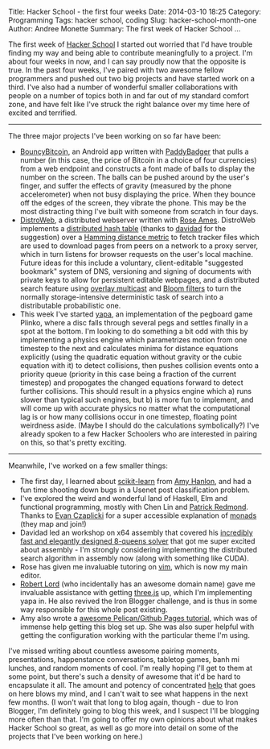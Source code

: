 Title: Hacker School - the first four weeks
Date: 2014-03-10 18:25
Category: Programming
Tags: hacker school, coding
Slug: hacker-school-month-one
Author: Andree Monette
Summary: The first week of Hacker School ...

The first week of [Hacker School](http://hackerschool.com) I started out worried that I'd have trouble finding my way and being able to contribute meaningfully to a project. I'm about four weeks in now, and I can say proudly now that the opposite is true. In the past four weeks, I've paired with two awesome fellow programmers and pushed out two big projects and have started work on a third. I've also had a number of wonderful smaller collaborations with people on a number of topics both in and far out of my standard comfort zone, and have felt like I've struck the right balance over my time here of excited and terrified.

*****

The three major projects I've been working on so far have been:

 -  [BouncyBitcoin](https://github.com/PaddyBadger/BouncyBitcoinApp), an Android app written with [PaddyBadger](https://github.com/PaddyBadger) that pulls a number (in this case, the price of Bitcoin in a choice of four currencies) from a web endpoint and constructs a font made of balls to display the number on the screen. The balls can be pushed around by the user's finger, and suffer the effects of gravity (measured by the phone accelerometer) when not busy displaying the price. When they bounce off the edges of the screen, they vibrate the phone. This may be the most distracting thing I've built with someone from scratch in four days.
 -  [DistroWeb](https://github.com/sudowhoami/distroweb), a distributed webserver written with [Rose Ames](https://github.com/sudowhoami). DistroWeb implements a [distributed hash table](http://en.wikipedia.org/wiki/Distributed_hash_table) (thanks to [davidad](http://davidad.github.io/) for the suggestion) over a [Hamming distance metric](http://en.wikipedia.org/wiki/Hamming_distance) to fetch tracker files which are used to download pages from peers on a network to a proxy server, which in turn listens for browser requests on the user's local machine. Future ideas for this include a voluntary, client-editable "suggested bookmark" system of DNS, versioning and signing of documents with private keys to allow for persistent editable webpages, and a distributed search feature using [overlay multicast](http://en.wikipedia.org/wiki/Overlay_multicast) and [Bloom filters](http://en.wikipedia.org/wiki/Bloom_filter) to turn the normally storage-intensive deterministic task of search into a distributable probabilistic one.
 -  This week I've started [yapa](https://github.com/andreecmonette/yapa), an implementation of the pegboard game Plinko, where a disc falls through several pegs and settles finally in a spot at the bottom. I'm looking to do something a bit odd with this by implementing a physics engine which parametrizes motion from one timestep to the next and calculates minima for distance equations explicitly (using the quadratic equation without gravity or the cubic equation with it) to detect collisions, then pushes collision events onto a priority queue (priority in this case being a fraction of the current timestep) and propogates the changed equations forward to detect further collisions. This should result in a physics engine which a) runs slower than typical such engines, but b) is more fun to implement, and will come up with accurate physics no matter what the computational lag is or how many collisions occur in one timestep, floating point weirdness aside. (Maybe I should do the calculations symbolically?) I've already spoken to a few Hacker Schoolers who are interested in pairing on this, so that's pretty exciting.

*****

Meanwhile, I've worked on a few smaller things:

 -  The first day, I learned about [scikit-learn](http://scikit-learn.org/stable/) from [Amy Hanlon](http://mathamy.com/), and had a fun time shooting down bugs in a Usenet post classification problem.
 -  I've explored the weird and wonderful land of Haskell, Elm and functional programming, mostly with Chen Lin and [Patrick Redmond](https://github.com/plredmond). Thanks to [Evan Czaplicki](https://github.com/evancz) for a super accessible explanation of [monads](http://en.wikipedia.org/wiki/Monad_(functional_programming)) (they map and join!)
 -  Davidad led an workshop on x64 assembly that covered his [incredibly fast and elegantly designed 8-queens solver](http://davidad.github.io/blog/2014/02/25/overkilling-the-8-queens-problem/) that got me super excited about assembly - I'm strongly considering implementing the distributed search algorithm in assembly now (along with something like CUDA).
 -  Rose has given me invaluable tutoring on [vim](http://www.vim.org/), which is now my main editor.
 -  [Robert Lord](http://lord.io) (who incidentally has an awesome domain name) gave me invaluable assistance with getting [three.js](http://threejs.org) up, which I'm implementing yapa in. He also revived the Iron Blogger challenge, and is thus in some way responsible for this whole post existing.
 -  Amy also wrote a [awesome Pelican/Github Pages tutorial](http://mathamy.com/migrating-to-github-pages-using-pelican.html), which was of immense help getting this blog set up. She was also super helpful with getting the configuration working with the particular theme I'm using.

I've missed writing about countless awesome pairing moments, presentations, happenstance conversations, tabletop games, banh mi lunches, and random moments of cool. I'm really hoping I'll get to them at some point, but there's such a density of awesome that it'd be hard to encapsulate it all. The amount and potency of concentrated [help](http://jvns.ca/blog/2014/03/10/help/) that goes on here blows my mind, and I can't wait to see what happens in the next few months. (I won't wait that long to blog again, though - due to Iron Blogger, I'm definitely going to blog this week, and I suspect I'll be blogging more often than that. I'm going to offer my own opinions about what makes Hacker School so great, as well as go more into detail on some of the projects that I've been working on here.)
